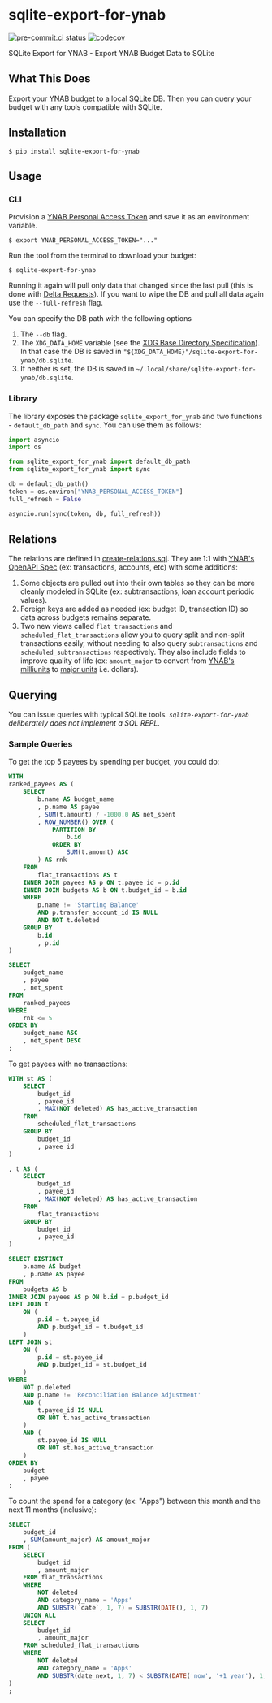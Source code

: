 # sqlite-export-for-ynab

[![pre-commit.ci status](https://results.pre-commit.ci/badge/github/mxr/sqlite-export-for-ynab/main.svg)](https://results.pre-commit.ci/latest/github/mxr/sqlite-export-for-ynab/main) [![codecov](https://codecov.io/github/mxr/sqlite-export-for-ynab/graph/badge.svg?token=NVCP6RDKSH)](https://codecov.io/github/mxr/sqlite-export-for-ynab)

SQLite Export for YNAB - Export YNAB Budget Data to SQLite

## What This Does

Export your [YNAB](https://ynab.com/) budget to a local [SQLite](https://www.sqlite.org/) DB. Then you can query your budget with any tools compatible with SQLite.

## Installation

```console
$ pip install sqlite-export-for-ynab
```

## Usage

### CLI

Provision a [YNAB Personal Access Token](https://api.ynab.com/#personal-access-tokens) and save it as an environment variable.

```console
$ export YNAB_PERSONAL_ACCESS_TOKEN="..."
```

Run the tool from the terminal to download your budget:

```console
$ sqlite-export-for-ynab
```

Running it again will pull only data that changed since the last pull (this is done with [Delta Requests](https://api.ynab.com/#deltas)). If you want to wipe the DB and pull all data again use the `--full-refresh` flag.

You can specify the DB path with the following options
1. The `--db` flag.
1. The `XDG_DATA_HOME` variable (see the [XDG Base Directory Specification](https://specifications.freedesktop.org/basedir-spec/latest/index.html)). In that case the DB is saved in `"${XDG_DATA_HOME}"/sqlite-export-for-ynab/db.sqlite`.
1. If neither is set, the DB is saved in `~/.local/share/sqlite-export-for-ynab/db.sqlite`.

### Library

The library exposes the package `sqlite_export_for_ynab` and two functions - `default_db_path` and `sync`. You can use them as follows:

```python
import asyncio
import os

from sqlite_export_for_ynab import default_db_path
from sqlite_export_for_ynab import sync

db = default_db_path()
token = os.environ["YNAB_PERSONAL_ACCESS_TOKEN"]
full_refresh = False

asyncio.run(sync(token, db, full_refresh))
```

## Relations

The relations are defined in [create-relations.sql](sqlite_export_for_ynab/ddl/create-relations.sql). They are 1:1 with [YNAB's OpenAPI Spec](https://api.ynab.com/papi/open_api_spec.yaml) (ex: transactions, accounts, etc) with some additions:

1. Some objects are pulled out into their own tables so they can be more cleanly modeled in SQLite (ex: subtransactions, loan account periodic values).
1. Foreign keys are added as needed (ex: budget ID, transaction ID) so data across budgets remains separate.
1. Two new views called `flat_transactions` and `scheduled_flat_transactions` allow you to query split and non-split transactions easily, without needing to also query `subtransactions` and `scheduled_subtransactions` respectively. They also include fields to improve quality of life (ex: `amount_major` to convert from [YNAB's milliunits](https://api.ynab.com/#formats) to [major units](https://en.wikipedia.org/wiki/ISO_4217) i.e. dollars).

## Querying

You can issue queries with typical SQLite tools. *`sqlite-export-for-ynab` deliberately does not implement a SQL REPL.*

### Sample Queries

To get the top 5 payees by spending per budget, you could do:

```sql
WITH
ranked_payees AS (
    SELECT
        b.name AS budget_name
        , p.name AS payee
        , SUM(t.amount) / -1000.0 AS net_spent
        , ROW_NUMBER() OVER (
            PARTITION BY
                b.id
            ORDER BY
                SUM(t.amount) ASC
        ) AS rnk
    FROM
        flat_transactions AS t
    INNER JOIN payees AS p ON t.payee_id = p.id
    INNER JOIN budgets AS b ON t.budget_id = b.id
    WHERE
        p.name != 'Starting Balance'
        AND p.transfer_account_id IS NULL
        AND NOT t.deleted
    GROUP BY
        b.id
        , p.id
)

SELECT
    budget_name
    , payee
    , net_spent
FROM
    ranked_payees
WHERE
    rnk <= 5
ORDER BY
    budget_name ASC
    , net_spent DESC
;
```

To get payees with no transactions:

```sql
WITH st AS (
    SELECT
        budget_id
        , payee_id
        , MAX(NOT deleted) AS has_active_transaction
    FROM
        scheduled_flat_transactions
    GROUP BY
        budget_id
        , payee_id
)

, t AS (
    SELECT
        budget_id
        , payee_id
        , MAX(NOT deleted) AS has_active_transaction
    FROM
        flat_transactions
    GROUP BY
        budget_id
        , payee_id
)

SELECT DISTINCT
    b.name AS budget
    , p.name AS payee
FROM
    budgets AS b
INNER JOIN payees AS p ON b.id = p.budget_id
LEFT JOIN t
    ON (
        p.id = t.payee_id
        AND p.budget_id = t.budget_id
    )
LEFT JOIN st
    ON (
        p.id = st.payee_id
        AND p.budget_id = st.budget_id
    )
WHERE
    NOT p.deleted
    AND p.name != 'Reconciliation Balance Adjustment'
    AND (
        t.payee_id IS NULL
        OR NOT t.has_active_transaction
    )
    AND (
        st.payee_id IS NULL
        OR NOT st.has_active_transaction
    )
ORDER BY
    budget
    , payee
;
```

To count the spend for a category (ex: "Apps") between this month and the next 11 months (inclusive):

```sql
SELECT
    budget_id
    , SUM(amount_major) AS amount_major
FROM (
    SELECT
        budget_id
        , amount_major
    FROM flat_transactions
    WHERE
        NOT deleted
        AND category_name = 'Apps'
        AND SUBSTR(`date`, 1, 7) = SUBSTR(DATE(), 1, 7)
    UNION ALL
    SELECT
        budget_id
        , amount_major
    FROM scheduled_flat_transactions
    WHERE
        NOT deleted
        AND category_name = 'Apps'
        AND SUBSTR(date_next, 1, 7) < SUBSTR(DATE('now', '+1 year'), 1, 7)
)
;
```
